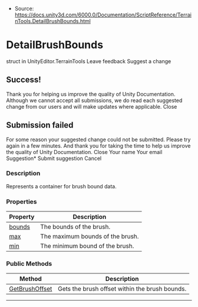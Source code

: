 * Source: https://docs.unity3d.com/6000.0/Documentation/ScriptReference/TerrainTools.DetailBrushBounds.html

# DetailBrushBounds
struct in UnityEditor.TerrainTools
Leave feedback
Suggest a change
## Success!
Thank you for helping us improve the quality of Unity Documentation. Although we cannot accept all submissions, we do read each suggested change from our users and will make updates where applicable.
Close
## Submission failed
For some reason your suggested change could not be submitted. Please <a>try again</a> in a few minutes. And thank you for taking the time to help us improve the quality of Unity Documentation.
Close
Your name Your email Suggestion* Submit suggestion
Cancel
### Description
Represents a container for brush bound data.
### Properties
Property | Description  
---|---  
[bounds](https://docs.unity3d.com/6000.0/Documentation/ScriptReference/TerrainTools.DetailBrushBounds-bounds.html) | The bounds of the brush.  
[max](https://docs.unity3d.com/6000.0/Documentation/ScriptReference/TerrainTools.DetailBrushBounds-max.html) | The maximum bounds of the brush.  
[min](https://docs.unity3d.com/6000.0/Documentation/ScriptReference/TerrainTools.DetailBrushBounds-min.html) | The minimum bound of the brush.  
### Public Methods
Method | Description  
---|---  
[GetBrushOffset](https://docs.unity3d.com/6000.0/Documentation/ScriptReference/TerrainTools.DetailBrushBounds.GetBrushOffset.html) | Gets the brush offset within the brush bounds.  
* * *
